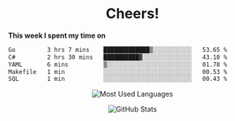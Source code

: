 <h1 align="center">Cheers!</h1>

**This week I spent my time on**
<!--START_SECTION:waka-->

```txt
Go         3 hrs 7 mins    █████████████▒░░░░░░░░░░░   53.65 %
C#         2 hrs 30 mins   ██████████▓░░░░░░░░░░░░░░   43.10 %
YAML       6 mins          ▒░░░░░░░░░░░░░░░░░░░░░░░░   01.78 %
Makefile   1 min           ░░░░░░░░░░░░░░░░░░░░░░░░░   00.53 %
SQL        1 min           ░░░░░░░░░░░░░░░░░░░░░░░░░   00.43 %
```

<!--END_SECTION:waka-->

<p align="center"><img src="https://github-readme-stats.vercel.app/api/top-langs/?username=thnkrn&layout=compact&hide=html&theme=tokyonight" alt="Most Used Languages" /></p>

<p align="center"><img src="https://github-readme-stats.vercel.app/api?username=thnkrn&show_icons=true&count_private=true&theme=tokyonight&show=reviews&hide_rank=false&rank_icon=github" alt="GitHub Stats" /></p>

<!-- <p align="center"><a href="https://wakatime.com"><img src="https://wakatime.com/share/@thnkrn/40092326-d1bd-471b-89da-9a7c63939402.png" /></p>
 -->
